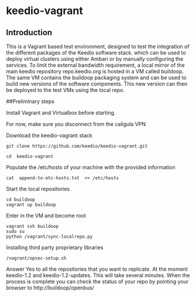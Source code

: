# keedio-vagrant

## Introduction
This is a Vagrant based test environment, designed to test the integration of the different packages of the Keedio software stack. 
 which can be used to deploy virtual clusters using either Ambari or by manually configuring the services. To limit the external bandwidth requirement, a local mirror of the main keedio repository repo.keedio.org is hosted in a VM called buildoop. The same VM contains the buildoop packaging system and can be used to build new versions of the software components. This new version can then be deployed to the test VMs using the local repo.   



##Preliminary steps

Install Vagrant and Virtualbox before starting. 

For now, make sure you disconnect from the caligula VPN 


Download the keedio-vagrant stack

```
git clone https://github.com/keedio/keedio-vagrant.git

cd  keedio-vagrant
```

Populate the /etc/hosts of your machine with the provided information
```
cat  append-to-etc-hosts.txt  >> /etc/hosts
```
Start the local repositories 
```
cd buildoop 
vagrant up buildoop
```
Enter in the VM and become root 
```
vagrant ssh buildoop
sudo su
python /vagrant/sync-localrepo.py
```
Installing third party proprietary libraries

```
/vagrant/opsec-setup.sh
```


Answer Yes to all the repositories that you want to replicate. At the moment keedio-1.2 and keedio-1.2-updates. 
This will take several minutes. 
When the process is complete you can check the status of your repo by pointing your browser to http://buildoop/openbus/
 


